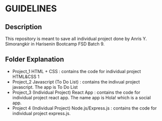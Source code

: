 # GUIDELINES

## Description

This repository is meant to save all individual project done by Anris Y. Simorangkir in Harisenin Bootcamp FSD Batch 9.

## Folder Explanation

- Project_1 HTML + CSS : contains the code for individual project HTML&CSS 1
- Project_2 Javascript (To Do List) : contains the indivual project javascript. The app is To Do List
- Project_3 (Individual Project) React App : contains the code for individual project react app. The name app is Hola! which is a social app.
- Project 4 (Individual Project) Node.js/Express.js : contains the code for individual project express.js.
